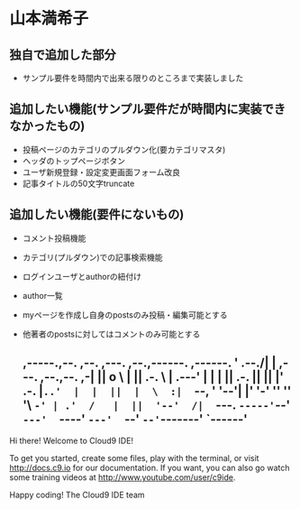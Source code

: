 # 山本満希子
## 独自で追加した部分
- サンプル要件を時間内で出来る限りのところまで実装しました

## 追加したい機能(サンプル要件だが時間内に実装できなかったもの)
- 投稿ページのカテゴリのプルダウン化(要カテゴリマスタ)
- ヘッダのトップページボタン
- ユーザ新規登録・設定変更画面フォーム改良
- 記事タイトルの50文字truncate

## 追加したい機能(要件にないもの)
- コメント投稿機能
- カテゴリ(プルダウン)での記事検索機能
- ログインユーザとauthorの紐付け
- author一覧
- myページを作成し自身のpostsのみ投稿・編集可能とする
- 他著者のpostsに対してはコメントのみ可能とする



     ,-----.,--.                  ,--. ,---.   ,--.,------.  ,------.
    '  .--./|  | ,---. ,--.,--. ,-|  || o   \  |  ||  .-.  \ |  .---'
    |  |    |  || .-. ||  ||  |' .-. |`..'  |  |  ||  |  \  :|  `--, 
    '  '--'\|  |' '-' ''  ''  '\ `-' | .'  /   |  ||  '--'  /|  `---.
     `-----'`--' `---'  `----'  `---'  `--'    `--'`-------' `------'
    ----------------------------------------------------------------- 


Hi there! Welcome to Cloud9 IDE!

To get you started, create some files, play with the terminal,
or visit http://docs.c9.io for our documentation.
If you want, you can also go watch some training videos at
http://www.youtube.com/user/c9ide.

Happy coding!
The Cloud9 IDE team


